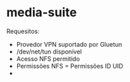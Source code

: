 # media-suite

Requesitos:
- Provedor VPN suportado por Gluetun
- /dev/net/tun disponível
- Acesso NFS permitido
- Permissões NFS = Permissões ID UID
- 
